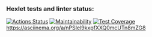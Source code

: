 ### Hexlet tests and linter status:
[![Actions Status](https://github.com/notsleeps/java-project-lvl1/workflows/hexlet-check/badge.svg)](https://github.com/notsleeps/java-project-lvl1/actions)
[![Maintainability](https://api.codeclimate.com/v1/badges/ee436ab31081fccce754/maintainability)](https://codeclimate.com/github/notsleeps/java-project-lvl1/maintainability)
[![Test Coverage](https://api.codeclimate.com/v1/badges/ee436ab31081fccce754/test_coverage)](https://codeclimate.com/github/notsleeps/java-project-lvl1/test_coverage)
https://asciinema.org/a/nPSIel9kxpfXXQ0mcUTn8mZG8
